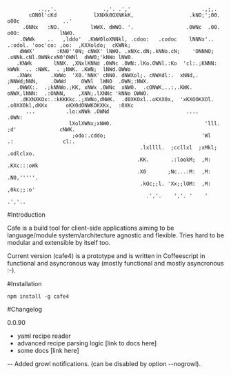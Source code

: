 
```
          ..,,'.               .,'. .','                       .,;,.                                            
       cON0l'cKd            lXNXk0OXNKkK,                  .kNO;';00.                    o00c              ..'
     .ONNx   :NO.          lWWX. dWWO. '.                 .0WNc  .00.                    o0O:             lNWO.
    .0WWk    ..   ,lddo'  .KWW0loXNNkl, .cdoo:   .codoc    lNNNx'..    .:odol. 'ooc'co: ,oo:  ,KXXoldo;  cKWNk; 
    dWWX'       :KN0''0N; cNWX' lNWO. .xNXc.dN;.kNNo.cN;    'ONNNO;  .oNNk.cNl.0WNkcxN0'OWNl  dWW0;'kNWo lNW0. 
   .KNWk       lNNX. ,XNxlKNNd .0WNc .0WN:.lKo.OWNl.:Ko  'cl:.;KNNN: kWWk  .. :NWK.  . ;NWK. .KWN;  lNWd.0WWo 
   .XNWx      .XWWo  'X0.'NNX' cNN0. dNWXol;. cNWXdl:.  xNNd,. ;NNWd;NNN,    .OWWd     OWNl  lWNO  .OWN;:NWX. 
   .0WWX:.  .;kNNWo.;KK, xNWx .0WNc  xNW0.  .cONWK,..:..KWK.   oNWX,lNNN:  .:ONNN,    ,XNN;.lXNNc 'kNNo OWWO.
    .dKXNXKOx:.:kKKKkc..;XWNo,dNWK.  .d0XKOxl..oKXX0x,  'xKXOOKXOl. .o0XX0kl,dKKx      oKX0dONWKOKXKx,  :0XKc 
      ...          .lo:xNWk .OWNd                         ....                            .0WN:              
                    lXolXWNx;xNW0.                              'lll.    ;d'              cNWK. 
                     ;odo:.cddo;                               'Wl      .:                cl:. 
                                           .lxllll.  ;ccllxl  ;xMkl; .odlclxo.    
                                          .KK.       .:lookM;  ,M:  .KXc:::oWk    
                                          .X0       ;Nc...:M:  ,M:  .N0,'''''.    
                                           .kOc;;l. 'Xx;;lOM:  ,M:   ,0kc;;:o'    
                                             .','.    ','. '    '      .','.. 
```

#Introduction

Cafe is a build tool for client-side applications aiming to be language/module system/architecture agnostic and flexible. Tries hard to be modular and extensible by itself too. 

Current version (cafe4) is a prototype and is written in Coffeescript in functional and asyncronous way (mostly functional and mostly asyncronous :-). 

#Installation

    npm install -g cafe4

#Changelog

0.0.90
* yaml recipe reader
* advanced recipe parsing logic [link to docs here]
* some docs [link here]

-- Added growl notifications. (can be disabled by option --nogrowl).
